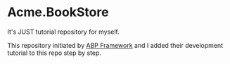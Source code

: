 # Acme.BookStore
It's JUST tutorial repository for myself.

This repository initiated by [ABP Framework](https://github.com/abpframework/abp) and I added their development tutorial to this repo step by step.
